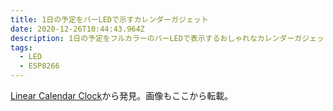 ```yaml
---
title: 1日の予定をバーLEDで示すカレンダーガジェット
date: 2020-12-26T10:44:43.964Z
description: 1日の予定をフルカラーのバーLEDで表示するおしゃれなカレンダーガジェットの作例を紹介します。
tags:
  - LED
  - ESP8266
---
```

[Linear Calendar Clock](https://hackaday.io/project/169122-linear-calendar-clock)から発見。画像もここから転載。
